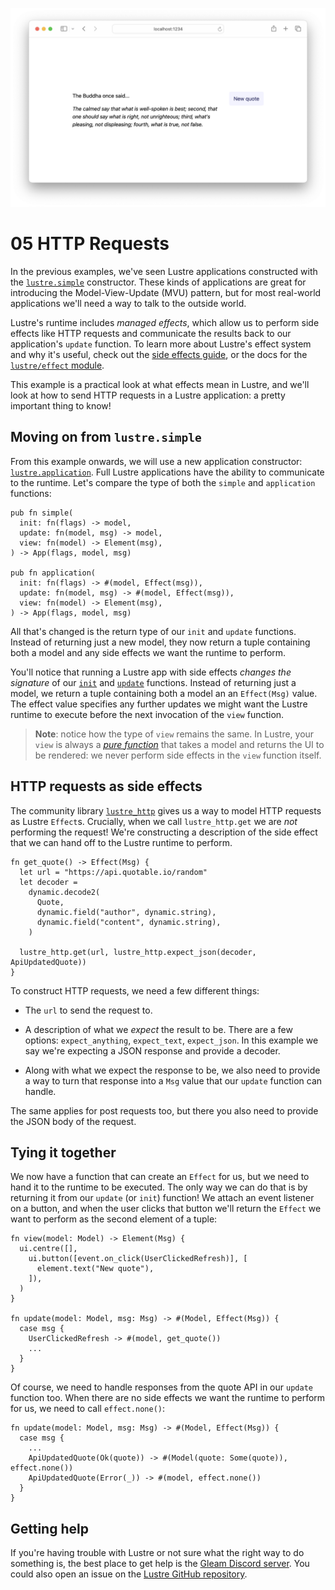 ![](./header.png)

# 05 HTTP Requests

In the previous examples, we've seen Lustre applications constructed with the
[`lustre.simple`](https://hexdocs.pm/lustre/lustre.html#simple) constructor.
These kinds of applications are great for introducing the Model-View-Update (MVU)
pattern, but for most real-world applications we'll need a way to talk to the
outside world.

Lustre's runtime includes _managed effects_, which allow us to perform side effects
like HTTP requests and communicate the results back to our application's `update`
function. To learn more about Lustre's effect system and why it's useful, check
out the [side effects guide](https://hexdocs.pm/lustre/guide/side-effects.html),
or the docs for the [`lustre/effect` module](https://hexdocs.pm/lustre/lustre/effect.html).

This example is a practical look at what effects mean in Lustre, and we'll look
at how to send HTTP requests in a Lustre application: a pretty important thing to
know!

## Moving on from `lustre.simple`

From this example onwards, we will use a new application constructor:
[`lustre.application`](https://hexdocs.pm/lustre/lustre.html#application). Full Lustre
applications have the ability to communicate to the runtime. Let's compare the type
of both the `simple` and `application` functions:

```gleam
pub fn simple(
  init: fn(flags) -> model,
  update: fn(model, msg) -> model,
  view: fn(model) -> Element(msg),
) -> App(flags, model, msg)

pub fn application(
  init: fn(flags) -> #(model, Effect(msg)),
  update: fn(model, msg) -> #(model, Effect(msg)),
  view: fn(model) -> Element(msg),
) -> App(flags, model, msg)
```

All that's changed is the return type of our `init` and `update` functions. Instead
of returning just a new model, they now return a tuple containing both a model and
any side effects we want the runtime to perform.

You'll notice that running a Lustre app with side effects _changes the signature_
of our [`init`](src/app.gleam#L43) and [`update`](src/app.gleam#L54) functions.
Instead of returning just a model, we return a tuple containing both a model an
an `Effect(Msg)` value. The effect value specifies any further updates we might
want the Lustre runtime to execute before the next invocation of the `view`
function.

> **Note**: notice how the type of `view` remains the same. In Lustre, your `view`
> is always a [_pure function_](https://en.wikipedia.org/wiki/Pure_function) that
> takes a model and returns the UI to be rendered: we never perform side effects
> in the `view` function itself.

## HTTP requests as side effects

The community library [`lustre_http`](https://hexdocs.pm/lustre_http/) gives us
a way to model HTTP requests as Lustre `Effect`s. Crucially, when we call
`lustre_http.get` we are _not_ performing the request! We're constructing a
description of the side effect that we can hand off to the Lustre runtime to
perform.

```gleam
fn get_quote() -> Effect(Msg) {
  let url = "https://api.quotable.io/random"
  let decoder =
    dynamic.decode2(
      Quote,
      dynamic.field("author", dynamic.string),
      dynamic.field("content", dynamic.string),
    )

  lustre_http.get(url, lustre_http.expect_json(decoder, ApiUpdatedQuote))
}
```

To construct HTTP requests, we need a few different things:

- The `url` to send the request to.

- A description of what we _expect_ the result to be. There are a few options:
  `expect_anything`, `expect_text`, `expect_json`. In this example we say we're
  expecting a JSON response and provide a decoder.

- Along with what we expect the response to be, we also need to provide a way
  to turn that response into a `Msg` value that our `update` function can handle.

The same applies for post requests too, but there you also need to provide the
JSON body of the request.

## Tying it together

We now have a function that can create an `Effect` for us, but we need to hand it
to the runtime to be executed. The only way we can do that is by returning it from
our `update` (or `init`) function! We attach an event listener on a button, and
when the user clicks that button we'll return the `Effect` we want to perform as
the second element of a tuple:

```gleam
fn view(model: Model) -> Element(Msg) {
  ui.centre([],
    ui.button([event.on_click(UserClickedRefresh)], [
      element.text("New quote"),
    ]),
  )
}

fn update(model: Model, msg: Msg) -> #(Model, Effect(Msg)) {
  case msg {
    UserClickedRefresh -> #(model, get_quote())
    ...
  }
}
```

Of course, we need to handle responses from the quote API in our `update` function
too. When there are no side effects we want the runtime to perform for us, we need
to call `effect.none()`:

```gleam
fn update(model: Model, msg: Msg) -> #(Model, Effect(Msg)) {
  case msg {
    ...
    ApiUpdatedQuote(Ok(quote)) -> #(Model(quote: Some(quote)), effect.none())
    ApiUpdatedQuote(Error(_)) -> #(model, effect.none())
  }
}
```

## Getting help

If you're having trouble with Lustre or not sure what the right way to do
something is, the best place to get help is the [Gleam Discord server](https://discord.gg/Fm8Pwmy).
You could also open an issue on the [Lustre GitHub repository](https://github.com/lustre-labs/lustre/issues).
